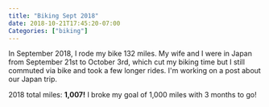 ```yaml
---
title: "Biking Sept 2018"
date: 2018-10-21T17:45:20-07:00
Categories: ["biking"]
---
```

In September 2018, I rode my bike 132 miles. My wife and I were in Japan from September 21st to October 3rd, which cut my biking time but I still commuted via bike and took a few longer rides. I'm working on a post about our Japan trip.

2018 total miles: **1,007!** I broke my goal of 1,000 miles with 3 months to go!
